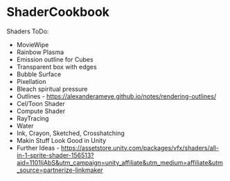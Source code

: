 # ShaderCookbook

Shaders ToDo:
- MovieWipe
- Rainbow Plasma
- Emission outline for Cubes
- Transparent box with edges
- Bubble Surface
- Pixellation 
- Bleach spiritual pressure
- Outlines - https://alexanderameye.github.io/notes/rendering-outlines/
- Cel/Toon Shader
- Compute Shader
- RayTracing
- Water
- Ink, Crayon, Sketched, Crosshatching
- Makin Stuff Look Good in Unity
- Further Ideas - https://assetstore.unity.com/packages/vfx/shaders/all-in-1-sprite-shader-156513?aid=1101ljAbS&utm_campaign=unity_affiliate&utm_medium=affiliate&utm_source=partnerize-linkmaker



